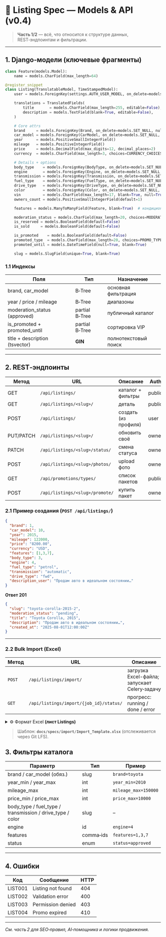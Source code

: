 # 📄 Listing Spec — Models & API (v0.4)

> **Часть 1/2** — всё, что относится к структуре данных, REST‑эндпоинтам и фильтрации.

---

## 1. Django‑модели (ключевые фрагменты)

```python
class Feature(models.Model):
    name = models.CharField(max_length=64)

@register_snippet
class Listing(TranslatableModel, TimeStampedModel):
    user = models.ForeignKey(settings.AUTH_USER_MODEL, on_delete=models.CASCADE)

    translations = TranslatedFields(
        title       = models.CharField(max_length=255, editable=False),
        description = models.TextField(blank=True, editable=False),
    )

    # Core attrs
    brand     = models.ForeignKey(Brand, on_delete=models.SET_NULL, null=True)
    car_model = models.ForeignKey(CarModel, on_delete=models.SET_NULL, null=True)
    year      = models.PositiveSmallIntegerField()
    mileage   = models.PositiveIntegerField()
    price     = models.DecimalField(max_digits=12, decimal_places=2)
    currency  = models.CharField(max_length=3, choices=CURRENCY_CHOICES, default="USD")

    # Details + options
    body_type    = models.ForeignKey(BodyType, on_delete=models.SET_NULL, null=True)
    engine       = models.ForeignKey(Engine, on_delete=models.SET_NULL, null=True)
    transmission = models.ForeignKey(Transmission, on_delete=models.SET_NULL, null=True)
    fuel_type    = models.ForeignKey(FuelType, on_delete=models.SET_NULL, null=True)
    drive_type   = models.ForeignKey(DriveType, on_delete=models.SET_NULL, null=True)
    color        = models.ForeignKey(Color, on_delete=models.SET_NULL, null=True, blank=True)
    vin          = models.CharField(max_length=17, blank=True, null=True)
    owners_count = models.PositiveSmallIntegerField(default=1)

    features = models.ManyToManyField(Feature, blank=True)  # кондиционер, ABS, …

    moderation_status = models.CharField(max_length=20, choices=MODERATION_STATUSES, default="pending")
    is_reserved = models.BooleanField(default=False)
    is_sold     = models.BooleanField(default=False)

    is_promoted    = models.BooleanField(default=False)
    promoted_type  = models.CharField(max_length=20, choices=PROMO_TYPES, null=True, blank=True)
    promoted_until = models.DateTimeField(null=True, blank=True)

    slug = models.SlugField(unique=True, blank=True)
```

### 1.1 Индексы

| Поля                           | Тип            | Назначение           |
| ------------------------------ | -------------- | -------------------- |
| brand, car\_model              | B‑Tree         | основная фильтрация  |
| year / price / mileage         | B‑Tree         | диапазоны            |
| moderation\_status (approved)  | partial B‑Tree | публичный каталог    |
| is\_promoted + promoted\_until | partial B‑Tree | сортировка VIP       |
| title + description (tsvector) | **GIN**        | полнотекстовый поиск |

---

## 2. REST‑эндпоинты

| Метод     | URL                             | Описание             | Auth   |
| --------- | ------------------------------- | -------------------- | ------ |
| GET       | `/api/listings/`                | каталог + фильтры    | public |
| GET       | `/api/listings/<slug>/`         | деталь               | public |
| POST      | `/api/listings/`                | создать (из профиля) | user   |
| PUT/PATCH | `/api/listings/<slug>/`         | обновить своё        | owner  |
| PATCH     | `/api/listings/<slug>/status/`  | смена статуса        | owner  |
| POST      | `/api/listings/<slug>/photos/`  | upload фото          | owner  |
| GET       | `/api/promotions/types/`        | список пакетов       | public |
| POST      | `/api/listings/<slug>/promote/` | купить пакет         | owner  |

### 2.1 Пример создания (`POST /api/listings/`)

```json
{
  "brand": 1,
  "car_model": 10,
  "year": 2015,
  "mileage": 122000,
  "price": "8200.00",
  "currency": "USD",
  "features": [1,3,7],
  "body_type": 3,
  "engine": 4,
  "fuel_type": "petrol",
  "transmission": "automatic",
  "drive_type": "fwd",
  "description_user": "Продам авто в идеальном состоянии…"
}
```

**Ответ 201**

```json
{
  "slug": "toyota-corolla-2015-2",
  "moderation_status": "pending",
  "title": "Toyota Corolla, 2015",
  "description": "Продам авто в идеальном состоянии…",
  "created_at": "2025-08-01T12:00:00Z"
}
```

---

### 2.2 Bulk Import (Excel)

| Метод  | URL                                     | Описание                                      | Auth        |
| ------ | --------------------------------------- | --------------------------------------------- | ----------- |
| `POST` | `/api/listings/import/`                 | загрузка Excel-файла; запускает Celery‑задачу | staff / org |
| `GET`  | `/api/listings/import/{job_id}/status/` | прогресс: running / done / error              | staff / org |

<details>
<summary>⚙️ Формат Excel <b>(лист Listings)</b></summary>

| A      | B       | C    | D      | E       | F     | … |
| ------ | ------- | ---- | ------ | ------- | ----- | - |
| brand  | model   | year | engine | mileage | price | … |
| Toyota | Corolla | 2015 | 1.6    | 120000  | 8200  | … |

`features` указываем через запятую (`ABS, A/C`), `photos` — URL‑ы через пробел.

</details>

> Шаблон: **`docs/specs/import/Import_Template.xlsx`** (отслеживается через Git LFS).

## 3. Фильтры каталога

| Параметр                                                     | Тип       | Пример               |
| ------------------------------------------------------------ | --------- | -------------------- |
| brand / car\_model (обяз.)                                   | slug      | `brand=toyota`       |
| year\_min / year\_max                                        | int       | `year_min=2010`      |
| mileage\_max                                                 | int       | `mileage_max=150000` |
| price\_min / price\_max                                      | int       | `price_max=10000`    |
| body\_type / fuel\_type / transmission / drive\_type / color | slug      | –                    |
| engine                                                       | id        | `engine=4`           |
| features                                                     | comma‑ids | `features=1,3,7`     |
| status                                                       | enum      | `status=approved`    |

---

## 4. Ошибки

| Код     | Сообщение         | HTTP |
| ------- | ----------------- | ---- |
| LIST001 | Listing not found | 404  |
| LIST002 | Validation error  | 400  |
| LIST003 | Permission denied | 403  |
| LIST004 | Promo expired     | 410  |

---

*См. часть 2 для SEO‑правил, AI‑помощника и логики продвижения.*
